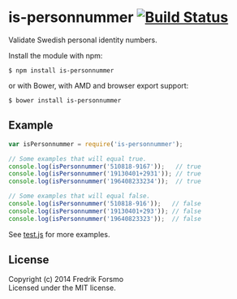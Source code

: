 # is-personnummer [![Build Status](https://secure.travis-ci.org/frozzare/is-personnummer.png?branch=master)](http://travis-ci.org/frozzare/is-personnummer)

Validate Swedish personal identity numbers.

Install the module with npm:

```
$ npm install is-personnummer
```

or with Bower, with AMD and browser export support:

```
$ bower install is-personnummer
```

## Example

```javascript
var isPersonnummer = require('is-personnummer');

// Some examples that will equal true.
console.log(isPersonnummer('510818-9167'));   // true
console.log(isPersonnummer('19130401+2931')); // true
console.log(isPersonnummer('196408233234'));  // true

// Some examples that will equal false.
console.log(isPersonnummer('510818-916'));   // false
console.log(isPersonnummer('19130401+293')); // false
console.log(isPersonnummer('19640823323'));  // false
```

See [test.js](test.js) for more examples.

## License
Copyright (c) 2014 Fredrik Forsmo  
Licensed under the MIT license.
